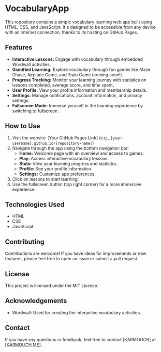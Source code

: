 # VocabularyApp

This repository contains a simple vocabulary learning web app built using HTML, CSS, and JavaScript. It's designed to be accessible from any device with an internet connection, thanks to its hosting on GitHub Pages.

## Features

- **Interactive Lessons:** Engage with vocabulary through embedded Wordwall activities.
- **Gamified Learning:** Explore vocabulary through fun games like Maze Chase, Airplane Game, and Train Game (coming soon!).
- **Progress Tracking:** Monitor your learning journey with statistics on lessons completed, average score, and time spent.
- **User Profile:** View your profile information and membership details.
- **Settings:** Manage notifications, account information, and privacy settings.
- **Fullscreen Mode:** Immerse yourself in the learning experience by switching to fullscreen.

## How to Use

1. Visit the website: [Your GitHub Pages Link] (e.g., `[your-username].github.io/[repository-name]`)
2. Navigate through the app using the bottom navigation bar:
   - **Home:** Welcome page with an overview and access to games.
   - **Play:** Access interactive vocabulary lessons.
   - **Stats:** View your learning progress and statistics.
   - **Profile:** See your profile information.
   - **Settings:** Customize app preferences.
3. Click on lessons to start learning!
4. Use the fullscreen button (top right corner) for a more immersive experience.

## Technologies Used

- HTML
- CSS
- JavaScript

## Contributing

Contributions are welcome! If you have ideas for improvements or new features, please feel free to open an issue or submit a pull request.

## License

This project is licensed under the MIT License.

## Acknowledgements

- Wordwall: Used for creating the interactive vocabulary activities.

## Contact

If you have any questions or feedback, feel free to contact [KARMOUCH] at [[KARMOUCH.ME](https://www.karmouch.me/contact)]. 
